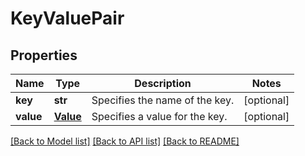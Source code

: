 # KeyValuePair

## Properties
Name | Type | Description | Notes
------------ | ------------- | ------------- | -------------
**key** | **str** | Specifies the name of the key. | [optional] 
**value** | [**Value**](Value.md) | Specifies a value for the key. | [optional] 

[[Back to Model list]](../README.md#documentation-for-models) [[Back to API list]](../README.md#documentation-for-api-endpoints) [[Back to README]](../README.md)


